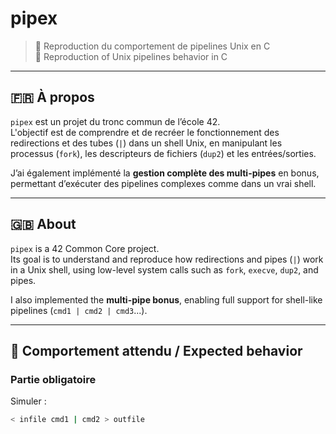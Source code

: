 # pipex

> 🔗 Reproduction du comportement de pipelines Unix en C  
> 🔗 Reproduction of Unix pipelines behavior in C

---

## 🇫🇷 À propos

`pipex` est un projet du tronc commun de l’école 42.  
L'objectif est de comprendre et de recréer le fonctionnement des redirections et des tubes (`|`) dans un shell Unix, en manipulant les processus (`fork`), les descripteurs de fichiers (`dup2`) et les entrées/sorties.

J’ai également implémenté la **gestion complète des multi-pipes** en bonus, permettant d’exécuter des pipelines complexes comme dans un vrai shell.

---

## 🇬🇧 About

`pipex` is a 42 Common Core project.  
Its goal is to understand and reproduce how redirections and pipes (`|`) work in a Unix shell, using low-level system calls such as `fork`, `execve`, `dup2`, and pipes.

I also implemented the **multi-pipe bonus**, enabling full support for shell-like pipelines (`cmd1 | cmd2 | cmd3`...).

---

## 🧪 Comportement attendu / Expected behavior

### Partie obligatoire

Simuler :

```bash
< infile cmd1 | cmd2 > outfile